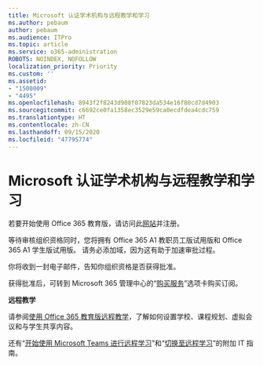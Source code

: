 ```yaml
---
title: Microsoft 认证学术机构与远程教学和学习
ms.author: pebaum
author: pebaum
ms.audience: ITPro
ms.topic: article
ms.service: o365-administration
ROBOTS: NOINDEX, NOFOLLOW
localization_priority: Priority
ms.custom: ''
ms.assetid:
- "1500009"
- "4495"
ms.openlocfilehash: 8943f2f8243d908f07823da534e16f80cd7d4903
ms.sourcegitcommit: c6692ce0fa1358ec3529e59ca0ecdfdea4cdc759
ms.translationtype: HT
ms.contentlocale: zh-CN
ms.lasthandoff: 09/15/2020
ms.locfileid: "47795774"
---
```

# <a name="microsoft-qualified-academic-institution-and-remote-teaching-and-learning"></a>Microsoft 认证学术机构与远程教学和学习

若要开始使用 Office 365 教育版，请访问此[网站](https://www.microsoft.com/microsoft-365/academic/compare-office-365-education-plans)并注册。

等待审核组织资格同时，您将拥有 Office 365 A1 教职员工版试用版和 Office 365 A1 学生版试用版。 请务必添加域，因为这有助于加速审批过程。

你将收到一封电子邮件，告知你组织资格是否获得批准。  

获得批准后，可转到 Microsoft 365 管理中心的“[购买服务](https://admin.microsoft.com/Adminportal/Home#/catalog)”选项卡购买订阅。

**远程教学**

请参阅[使用 Office 365 教育版远程教学](https://support.office.com/article/remote-teaching-and-learning-in-office-365-education-f651ccae-7b65-478b-8366-51bb884025c4)，了解如何设置学校、课程规划、虚拟会议和与学生共享内容。

还有“[开始使用 Microsoft Teams 进行远程学习](https://docs.microsoft.com/MicrosoftTeams/remote-learning-edu)”和“[切换至远程学习](https://www.microsoft.com/education/remote-learning)”的附加 IT 指南。
